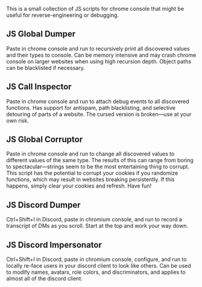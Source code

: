 This is a small collection of JS scripts for chrome console that might be useful for reverse-engineering or debugging.

## JS Global Dumper
Paste in chrome console and run to recursively print all discovered values and their types to console.  Can be memory intensive and may crash chrome console on larger websites when using high recursion depth.  Object paths can be blacklisted if necessary.

## JS Call Inspector
Paste in chrome console and run to attach debug events to all discovered functions.  Has support for antispam, path blacklisting, and selective detouring of parts of a website. 
The cursed version is broken—use at your own risk.

## JS Global Corruptor
Paste in chrome console and run to change all discovered values to different values of the same type.  The results of this can range from boring to spectacular—strings seem to be the most entertaining thing to corrupt.  This script has the potential to corrupt your cookies if you randomize functions, which may result in websites breaking persistently.  If this happens, simply clear your cookies and refresh.  Have fun!

## JS Discord Dumper
Ctrl+Shift+I in Discord, paste in chromium console, and run to record a transcript of DMs as you scroll.  Start at the top and work your way down.

## JS Discord Impersonator
Ctrl+Shift+I in Discord, paste in chromium console, configure, and run to locally re-face users in your discord client to look like others.  Can be used to modify names, avatars, role colors, and discriminators, and applies to almost all of the discord client.
